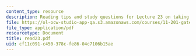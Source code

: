 ```yaml
---
content_type: resource
description: Reading tips and study questions for Lecture 23 on taking stock of self.
file: https://ol-ocw-studio-app-qa.s3.amazonaws.com/courses/11-201-gateway-planning-action-fall-2007/cf11c091c450378cfe8604c7106b15ae_read23.pdf
file_type: application/pdf
resourcetype: Document
title: read23.pdf
uid: cf11c091-c450-378c-fe86-04c7106b15ae
---
```

